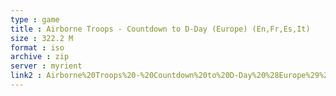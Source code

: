 ```yaml
---
type : game
title : Airborne Troops - Countdown to D-Day (Europe) (En,Fr,Es,It)
size : 322.2 M
format : iso
archive : zip
server : myrient
link2 : Airborne%20Troops%20-%20Countdown%20to%20D-Day%20%28Europe%29%20%28En%2CFr%2CEs%2CIt%29
---
```

